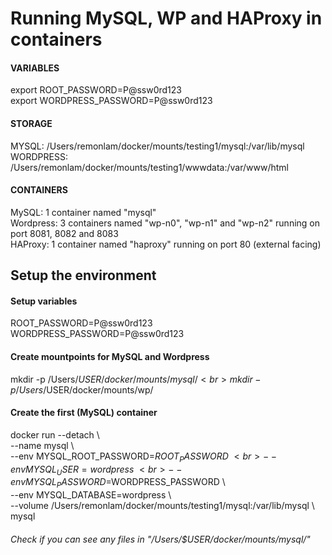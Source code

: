 # Running MySQL, WP and HAProxy in containers
#### VARIABLES
export ROOT_PASSWORD=P@ssw0rd123 <br>
export WORDPRESS_PASSWORD=P@ssw0rd123

#### STORAGE
MYSQL: /Users/remonlam/docker/mounts/testing1/mysql:/var/lib/mysql<br>
WORDPRESS: /Users/remonlam/docker/mounts/testing1/wwwdata:/var/www/html

#### CONTAINERS
MySQL: 1 container named "mysql"<br>
Wordpress: 3 containers named "wp-n0", "wp-n1" and "wp-n2" running on port 8081, 8082 and 8083<br>
HAProxy: 1 container named "haproxy" running on port 80 (external facing)


## Setup the environment
#### Setup variables
ROOT_PASSWORD=P@ssw0rd123 <br>
WORDPRESS_PASSWORD=P@ssw0rd123

#### Create mountpoints for MySQL and Wordpress
mkdir -p /Users/$USER/docker/mounts/mysql/<br>
mkdir -p /Users/$USER/docker/mounts/wp/

#### Create the first (MySQL) container
docker run --detach \ <br>
  --name mysql \ <br>
  --env MYSQL_ROOT_PASSWORD=$ROOT_PASSWORD \ <br>
  --env MYSQL_USER=wordpress \ <br>
  --env MYSQL_PASSWORD=$WORDPRESS_PASSWORD \ <br>
  --env MYSQL_DATABASE=wordpress \ <br>
  --volume /Users/remonlam/docker/mounts/testing1/mysql:/var/lib/mysql \ <br>
  mysql

###### Check if you can see any files in "/Users/$USER/docker/mounts/mysql/"
